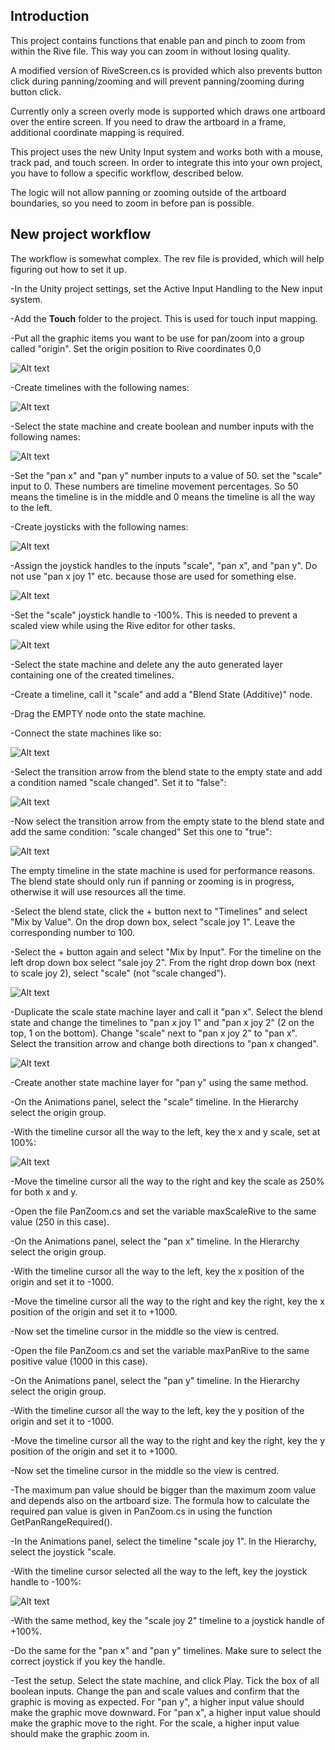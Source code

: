 ## Introduction

This project contains functions that enable pan and pinch to zoom from within the Rive file. This way you can zoom in without losing quality. 

A modified version of RiveScreen.cs is provided which also prevents button click during panning/zooming and will prevent panning/zooming during button click.

Currently only a screen overly mode is supported which draws one artboard over the entire screen. If you need to draw the artboard in a frame, additional coordinate mapping is required.

This project uses the new Unity Input system and works both with a mouse, track pad, and touch screen. In order to integrate this into your own project, you have to follow a specific workflow, described below.

The logic will not allow panning or zooming outside of the artboard boundaries, so you need to zoom in before pan is possible.

## New project workflow

The workflow is somewhat complex. The rev file is provided, which will help figuring out how to set it up.

-In the Unity project settings, set the Active Input Handling to the New input system.

-Add the **Touch** folder to the project. This is used for touch input mapping.
	
-Put all the graphic items you want to be use for pan/zoom into a group called "origin". Set the origin position to Rive coordinates 0,0

![Alt text](readme-png/origin%20coordinate.png?raw=true)

-Create timelines with the following names:

![Alt text](readme-png/timeline%20names.png?raw=true)

-Select the state machine and create boolean and number inputs with the following names:

![Alt text](readme-png/inputs.png?raw=true)

-Set the "pan x" and "pan y" number inputs to a value of 50. set the "scale" input to 0. These numbers are timeline movement percentages. So 50 means the timeline is in the middle and 0 means the timeline is all the way to the left.

-Create joysticks with the following names:

![Alt text](readme-png/joysticks.png?raw=true)

-Assign the joystick handles to the inputs "scale", "pan x", and "pan y". Do not use "pan x joy 1" etc. because those are used for something else.

![Alt text](readme-png/joystick%20assignment.png?raw=true)

-Set the "scale" joystick handle to -100%. This is needed to prevent a scaled view while using the Rive editor for other tasks.

![Alt text](readme-png/joystick%202.png?raw=true)

-Select the state machine and delete any the auto generated layer containing one of the created timelines.

-Create a timeline, call it "scale" and add a "Blend State (Additive)" node.

-Drag the EMPTY node onto the state machine. 

-Connect the state machines like so:

![Alt text](readme-png/blend%20state%20connect.png?raw=true)

-Select the transition arrow from the blend state to the empty state and add a condition named "scale changed". Set it to "false":

![Alt text](readme-png/scale%20changed%20condition%201.png?raw=true)

-Now select the transition arrow from the empty state to the blend state and add the same condition: "scale changed" Set this one to "true":

![Alt text](readme-png/scale%20changed%20condition%202.png?raw=true)

The empty timeline in the state machine is used for performance reasons. The blend state should only run if panning or zooming is in progress, otherwise it will use resources all the time.

-Select the blend state, click the + button next to "Timelines" and select "Mix by Value". On the drop down box, select "scale joy 1". Leave the corresponding number to 100.

-Select the + button again and select "Mix by Input". For the timeline on the left drop down box select "sale joy 2". From the right drop down box (next to scale joy 2), select "scale" (not "scale changed").

![Alt text](readme-png/blend%20state%20setup.png?raw=true)

-Duplicate the scale state machine layer and call it "pan x". Select the blend state and change the timelines to "pan x joy 1" and "pan x joy 2" (2 on the top, 1 on the bottom). Change "scale" next to "pan x joy 2" to "pan x". Select the transition arrow and change both directions to "pan x changed".

![Alt text](readme-png/pan%20blend%20state%20setup.png?raw=true)

-Create another state machine layer for "pan y" using the same method.
	
-On the Animations panel, select the "scale" timeline. In the Hierarchy select the origin group. 

-With the timeline cursor all the way to the left, key the x and y scale, set at 100%:

![Alt text](readme-png/scale%20timeline.png?raw=true)

-Move the timeline cursor all the way to the right and key the scale as 250% for both x and y.

-Open the file PanZoom.cs and set the variable maxScaleRive to the same value (250 in this case).
	
-On the Animations panel, select the "pan x" timeline. In the Hierarchy select the origin group. 

-With the timeline cursor all the way to the left, key the x position of the origin and set it to -1000.

-Move the timeline cursor all the way to the right and key the right, key the x position of the origin and set it to +1000.

-Now set the timeline cursor in the middle so the view is centred.

-Open the file PanZoom.cs and set the variable maxPanRive to the same positive value (1000 in this case).
	
-On the Animations panel, select the "pan y" timeline. In the Hierarchy select the origin group. 

-With the timeline cursor all the way to the left, key the y position of the origin and set it to -1000.

-Move the timeline cursor all the way to the right and key the right, key the y position of the origin and set it to +1000.

-Now set the timeline cursor in the middle so the view is centred.
	
-The maximum pan value should be bigger than the maximum zoom value and depends also on the artboard size. The formula how to calculate the required pan value is given in PanZoom.cs in using the function GetPanRangeRequired().
	
-In the Animations panel, select the timeline "scale joy 1". In the Hierarchy, select the joystick "scale.

-With the timeline cursor selected all the way to the left, key the joystick handle to -100%:
	
![Alt text](readme-png/scale%20timeline%20joystick%20handle%20key.png?raw=true)
	
-With the same method, key the "scale joy 2" timeline to a joystick handle of +100%.

-Do the same for the "pan x" and "pan y" timelines. Make sure to select the correct joystick if you key the handle.
	
-Test the setup. Select the state machine, and click Play. Tick the box of all boolean inputs. Change the pan and scale values and confirm that the graphic is moving as expected. For "pan y", a higher input value should make the graphic move downward. For "pan x", a higher input value should make the graphic move to the right. For the scale, a higher input value should make the graphic zoom in.
